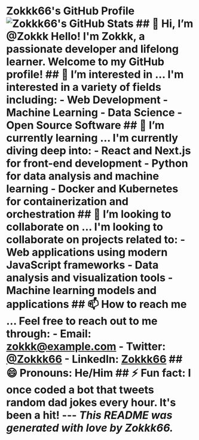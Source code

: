 # Zokkk66's GitHub Profile ![Zokkk66's GitHub Stats](https://github-readme-stats.vercel.app/api?username=Zokkk66&show_icons=true&theme=radical) ## 👋 Hi, I’m @Zokkk Hello! I'm Zokkk, a passionate developer and lifelong learner. Welcome to my GitHub profile! ## 👀 I’m interested in … I'm interested in a variety of fields including: - Web Development - Machine Learning - Data Science - Open Source Software ## 🌱 I’m currently learning … I'm currently diving deep into: - React and Next.js for front-end development - Python for data analysis and machine learning - Docker and Kubernetes for containerization and orchestration ## 💞️ I’m looking to collaborate on … I'm looking to collaborate on projects related to: - Web applications using modern JavaScript frameworks - Data analysis and visualization tools - Machine learning models and applications ## 📫 How to reach me … Feel free to reach out to me through: - Email: zokkk@example.com - Twitter: [@Zokkk66](https://twitter.com/Zokkk66) - LinkedIn: [Zokkk66](https://www.linkedin.com/in/zokkk66) ## 😄 Pronouns: He/Him ## ⚡ Fun fact: I once coded a bot that tweets random dad jokes every hour. It's been a hit! --- *This README was generated with love by Zokkk66.* 
